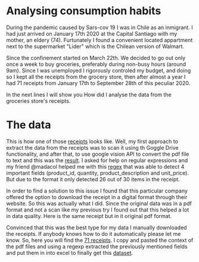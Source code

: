 <p><h1>Analysing consumption habits</h1></p>

During the pandemic caused by Sars-cov 19 I was in Chile as an inmigrant. I had just arrived on January 17th 2020 at the Capital Santiago with my mother, an eldery (74). Furtunately I found a convenient located appartment next to the supermarket "Lider" which is the Chilean version of Walmart.

Since the confinement started on March 22th. We decided to go out only once a week to buy groceries, preferably during non-busy hours (around 9am). Since I was unemployed I rigorously controled my budget, and doing so I kept all the receipts from the grocery store, then after almost a year I had 71 receipts from January 17th to September 28th of this peculiar 2020.

In the next lines I will show you How did I analyse the data from the groceries store's receipts.

<p><h1>The data</h1></p>
This is how one of those <a href="https://drive.google.com/file/d/1UBuSZwed86JgsYzJH0pmkTx4Lo_oitp1/view?usp=sharing">receipts</a> looks like. Well, my first approach to extract the data from the receipts was to scan it using th Goggle Drive functionality, and after that, to use google vision API to convert the pdf file to text and this was the <a href="https://drive.google.com/file/d/10v3jhFpseSjfe4ou2N1j2Wkr5FRd2wmK/view?usp=sharing" >result</a>. I asked for help on regular expressions and my friend @madacol helped me with this <a href="https://regex101.com/r/cr2Acv/3/">regex</a> that was able to detect 4 important fields (product_id, quantity, product_description and unit_price). But due to the format it only detected 26 out of 30 items in the receipt.

In order to find a solution to this issue I found that this particular company offered the option to download the receipt in a digital format through their website. So this was actually what I did. Since the original data was in a pdf format and not a scan like my previous try I found out that this helped a lot in data quality. Here is the same receipt but in it original pdf format.

Convinced that this was the best type for my data I manually downloaded the receipts. If anybody knows how to do it automatically please let me know. So, here you will find the <a href="https://drive.google.com/file/d/1cl0NC4IE9-H6zNncszAjTW1GglVdRhB-/view?usp=sharing">71 receipts</a>. I copy and pasted the context of the pdf files and using a regexp extracted the previously mentioned fields and put them in into excel to finally get this <a href= "https://drive.google.com/file/d/1dGW79fTzNIZ7-MvF3nmnR1hOYn71fTHU/view?usp=sharing">dataset</a>.
